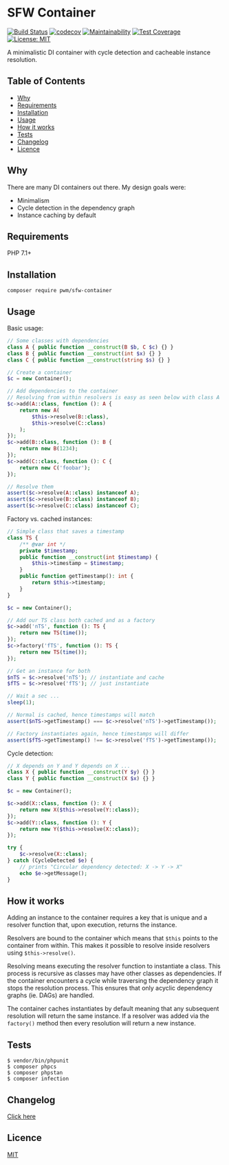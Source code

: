 # SFW Container

[![Build Status](https://travis-ci.org/pwm/sfw-container.svg?branch=master)](https://travis-ci.org/pwm/sfw-container)
[![codecov](https://codecov.io/gh/pwm/sfw-container/branch/master/graph/badge.svg)](https://codecov.io/gh/pwm/sfw-container)
[![Maintainability](https://api.codeclimate.com/v1/badges/e9df833499b7885e0f21/maintainability)](https://codeclimate.com/github/pwm/sfw-container/maintainability)
[![Test Coverage](https://api.codeclimate.com/v1/badges/e9df833499b7885e0f21/test_coverage)](https://codeclimate.com/github/pwm/sfw-container/test_coverage)
[![License: MIT](https://img.shields.io/badge/License-MIT-yellow.svg)](https://opensource.org/licenses/MIT)

A minimalistic DI container with cycle detection and cacheable instance resolution. 

## Table of Contents

* [Why](#why)
* [Requirements](#requirements)
* [Installation](#installation)
* [Usage](#usage)
* [How it works](#how-it-works)
* [Tests](#tests)
* [Changelog](#changelog)
* [Licence](#licence)

## Why

There are many DI containers out there. My design goals were:

- Minimalism
- Cycle detection in the dependency graph
- Instance caching by default

## Requirements

PHP 7.1+

## Installation

    composer require pwm/sfw-container

## Usage

Basic usage:

```php
// Some classes with dependencies
class A { public function __construct(B $b, C $c) {} }
class B { public function __construct(int $x) {} }
class C { public function __construct(string $s) {} }

// Create a container
$c = new Container();

// Add dependencies to the container
// Resolving from within resolvers is easy as seen below with class A
$c->add(A::class, function (): A {
    return new A(
        $this->resolve(B::class),
        $this->resolve(C::class)
    );
});
$c->add(B::class, function (): B {
    return new B(1234);
});
$c->add(C::class, function (): C {
    return new C('foobar');
});

// Resolve them
assert($c->resolve(A::class) instanceof A);
assert($c->resolve(B::class) instanceof B);
assert($c->resolve(C::class) instanceof C);
```

Factory vs. cached instances:

```php
// Simple class that saves a timestamp
class TS {
    /** @var int */
    private $timestamp;
    public function __construct(int $timestamp) {
        $this->timestamp = $timestamp;
    }
    public function getTimestamp(): int {
        return $this->timestamp;
    }
}

$c = new Container();

// Add our TS class both cached and as a factory
$c->add('nTS', function (): TS {
    return new TS(time());
});
$c->factory('fTS', function (): TS {
    return new TS(time());
});

// Get an instance for both
$nTS = $c->resolve('nTS'); // instantiate and cache
$fTS = $c->resolve('fTS'); // just instantiate

// Wait a sec ...
sleep(1);

// Normal is cached, hence timestamps will match
assert($nTS->getTimestamp() === $c->resolve('nTS')->getTimestamp());

// Factory instantiates again, hence timestamps will differ
assert($fTS->getTimestamp() !== $c->resolve('fTS')->getTimestamp());
```

Cycle detection:

```php
// X depends on Y and Y depends on X ...
class X { public function __construct(Y $y) {} }
class Y { public function __construct(X $x) {} }

$c = new Container();

$c->add(X::class, function (): X {
    return new X($this->resolve(Y::class));
});
$c->add(Y::class, function (): Y {
    return new Y($this->resolve(X::class));
});

try {
    $c->resolve(X::class);
} catch (CycleDetected $e) {
    // prints "Circular dependency detected: X -> Y -> X"
    echo $e->getMessage();
}
```

## How it works

Adding an instance to the container requires a key that is unique and a resolver function that, upon execution, returns the instance.

Resolvers are bound to the container which means that `$this` points to the container from within. This makes it possible to resolve inside resolvers using `$this->resolve()`.

Resolving means executing the resolver function to instantiate a class. This process is recursive as classes may have other classes as dependencies. If the container encounters a cycle while traversing the dependency graph it stops the resolution process. This ensures that only acyclic dependency graphs (ie. DAGs) are handled.

The container caches instantiates by default meaning that any subsequent resolution will return the same instance. If a resolver was added via the `factory()` method then every resolution will return a new instance.

## Tests

	$ vendor/bin/phpunit
	$ composer phpcs
	$ composer phpstan
	$ composer infection

## Changelog

[Click here](changelog.md)

## Licence

[MIT](LICENSE)
